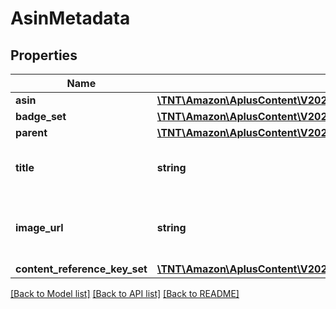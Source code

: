 # AsinMetadata

## Properties
Name | Type | Description | Notes
------------ | ------------- | ------------- | -------------
**asin** | [**\TNT\Amazon\AplusContent\V20201101\Model\Asin**](Asin.md) |  | 
**badge_set** | [**\TNT\Amazon\AplusContent\V20201101\Model\AsinBadgeSet**](AsinBadgeSet.md) |  | [optional] 
**parent** | [**\TNT\Amazon\AplusContent\V20201101\Model\Asin**](Asin.md) |  | [optional] 
**title** | **string** | The title for the ASIN in the Amazon catalog. | [optional] 
**image_url** | **string** | The default image for the ASIN in the Amazon catalog. | [optional] 
**content_reference_key_set** | [**\TNT\Amazon\AplusContent\V20201101\Model\ContentReferenceKeySet**](ContentReferenceKeySet.md) |  | [optional] 

[[Back to Model list]](../README.md#documentation-for-models) [[Back to API list]](../README.md#documentation-for-api-endpoints) [[Back to README]](../README.md)


